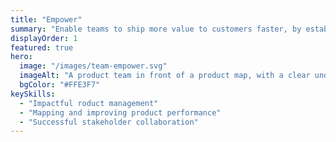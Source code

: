 ```yaml
---
title: "Empower"
summary: "Enable teams to ship more value to customers faster, by establishing clear goals and decentralising decisions."
displayOrder: 1
featured: true
hero:
  image: "/images/team-empower.svg"
  imageAlt: "A product team in front of a product map, with a clear understanding of their role and objectives"
  bgColor: "#FFE3F7"
keySkills:
  - "Impactful roduct management"
  - "Mapping and improving product performance"
  - "Successful stakeholder collaboration"
---
```

